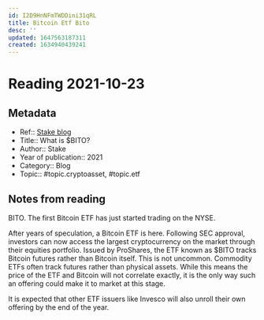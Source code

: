 ```yaml
---
id: I2D9HnNFmTWDDini31qRL
title: Bitcoin Etf Bito
desc: ''
updated: 1647563187311
created: 1634940439241
---
```

# Reading 2021-10-23

## Metadata

- Ref:: [Stake blog](https://hellostake.com/au/blog/stake-updates/how-to-buy-shares-in-bitcoin-etf)
- Title:: What is $BITO?
- Author:: Stake
- Year of publication:: 2021
- Category:: Blog
- Topic:: #topic.cryptoasset, #topic.etf

## Notes from reading

BITO. The first Bitcoin ETF has just started trading on the NYSE.

After years of speculation, a Bitcoin ETF is here. Following SEC approval, investors can now access the largest cryptocurrency on the market through their equities portfolio. Issued by ProShares, the ETF known as $BITO tracks Bitcoin futures rather than Bitcoin itself. This is not uncommon. Commodity ETFs often track futures rather than physical assets. While this means the price of the ETF and Bitcoin will not correlate exactly, it is the only way such an offering could make it to market at this stage.

It is expected that other ETF issuers like Invesco will also unroll their own offering by the end of the year.
